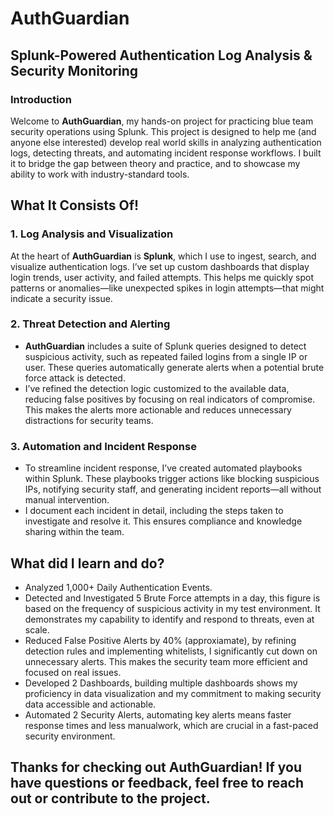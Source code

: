 # AuthGuardian 
## Splunk-Powered Authentication Log Analysis & Security Monitoring

### Introduction
Welcome to **AuthGuardian**, my hands-on project for practicing blue team security operations
using Splunk. This project is designed to help me (and anyone else interested) develop real
world skills in analyzing authentication logs, detecting threats, and automating incident response
workflows. I built it to bridge the gap between theory
and practice, and to showcase my ability to work with industry-standard tools.

## What It Consists Of!
### 1. Log Analysis and Visualization
At the heart of **AuthGuardian** is **Splunk**, which I use to ingest, search, and visualize
authentication logs. Iʼve set up custom dashboards that display login trends, user
activity, and failed attempts. This helps me quickly spot patterns or anomalies—like
unexpected spikes in login attempts—that might indicate a security issue. 

### 2. Threat Detection and Alerting
- **AuthGuardian** includes a suite of Splunk queries designed to detect suspicious activity, such as repeated failed logins from a single IP or user. These queries automatically generate alerts when a potential brute force attack is detected.
- Iʼve refined the detection logic customized to the available data, reducing false positives by focusing on real
indicators of compromise. This makes the alerts more actionable and reduces unnecessary distractions for security teams.
 
### 3. Automation and Incident Response
- To streamline incident response, Iʼve created automated playbooks within Splunk.
These playbooks trigger actions like blocking suspicious IPs, notifying security staff,
and generating incident reports—all without manual intervention.
- I document each incident in detail, including the steps taken to investigate and resolve
it. This ensures compliance and knowledge sharing within the team.

## What did I learn and do?
- Analyzed 1,000+ Daily Authentication Events.
- Detected and Investigated 5 Brute Force attempts in a day, this figure is based on the frequency of suspicious activity in my test
environment. It demonstrates my capability to identify and respond to threats, even at scale.
- Reduced False Positive Alerts by 40% (approxiamate), by refining detection rules and implementing whitelists, I significantly cut
down on unnecessary alerts. This makes the security team more efficient and focused on real issues.
- Developed 2 Dashboards, building multiple dashboards shows my proficiency in data visualization and my commitment to making security data accessible and actionable.
- Automated 2 Security Alerts, automating key alerts means faster response times and less manualwork, which are crucial in a fast-paced security environment.

## Thanks for checking out AuthGuardian! If you have questions or feedback, feel free to reach out or contribute to the project.
